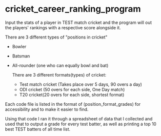 # cricket_career_ranking_program
Input the stats of a player in TEST match cricket and the program will out the players' rankings with a respective score alongside it. 

There are 3 different types of "positions in cricket"

- Bowler
- Batsman
- All-rounder (one who can equally bowl and bat)

  There are 3 different formats(types) of cricket:

  - Test match cricket (Takes place over 5 days, 90 overs a day)
  - ODI cricket (50 overs for each side, One Day match)
  - T20 cricket(20 overs for each side, shortest format)

Each code file is listed in the format of (position_format_grades) for accessibility and to make it easier to find. 

Using that code I ran it through a spreadsheet of data that I collected and used that to output a grade for every test batter, as well as printing a top 10 best TEST batters of all time list. 
